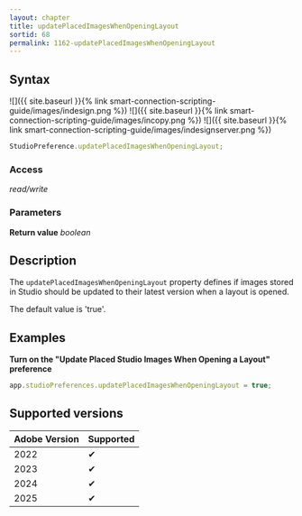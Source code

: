 ```yaml
---
layout: chapter
title: updatePlacedImagesWhenOpeningLayout
sortid: 68
permalink: 1162-updatePlacedImagesWhenOpeningLayout
---
```


## Syntax

![]({{ site.baseurl }}{% link smart-connection-scripting-guide/images/indesign.png %}) ![]({{ site.baseurl }}{% link smart-connection-scripting-guide/images/incopy.png %}) ![]({{ site.baseurl }}{% link smart-connection-scripting-guide/images/indesignserver.png %})

```javascript
StudioPreference.updatePlacedImagesWhenOpeningLayout;
```

### Access

_read/write_

### Parameters

**Return value** _boolean_

## Description

The `updatePlacedImagesWhenOpeningLayout` property defines if images stored in Studio should be updated to their latest version when a layout is opened.

The default value is 'true'.

## Examples

**Turn on the "Update Placed Studio Images When Opening a Layout" preference**

```javascript
app.studioPreferences.updatePlacedImagesWhenOpeningLayout = true;
```

## Supported versions

| Adobe Version | Supported |
| ------------- | --------- |
| 2022          | ✔         |
| 2023          | ✔         |
| 2024          | ✔         |
| 2025          | ✔         |
